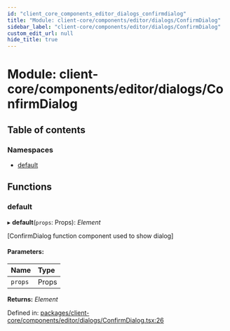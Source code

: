 ```yaml
---
id: "client_core_components_editor_dialogs_confirmdialog"
title: "Module: client-core/components/editor/dialogs/ConfirmDialog"
sidebar_label: "client-core/components/editor/dialogs/ConfirmDialog"
custom_edit_url: null
hide_title: true
---
```


# Module: client-core/components/editor/dialogs/ConfirmDialog

## Table of contents

### Namespaces

- [default](client_core_components_editor_dialogs_confirmdialog.default.md)

## Functions

### default

▸ **default**(`props`: Props): *Element*

[ConfirmDialog function component used to show dialog]

#### Parameters:

Name | Type |
:------ | :------ |
`props` | Props |

**Returns:** *Element*

Defined in: [packages/client-core/components/editor/dialogs/ConfirmDialog.tsx:26](https://github.com/xr3ngine/xr3ngine/blob/5a0f83ed8/packages/client-core/components/editor/dialogs/ConfirmDialog.tsx#L26)
